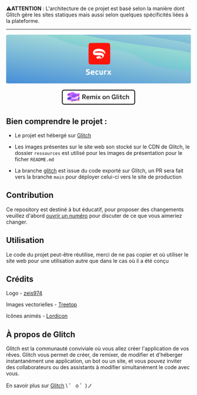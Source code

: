 <p>⚠️<strong>ATTENTION</strong> : L'architecture de ce projet est basé selon la manière dont Glitch gère les sites statiques mais aussi selon quelques spécificités liées à la plateforme.</p>

<hr>

<img src="ressources/banner.svg" />
<p align="center">
    <a rel="noorepener" href="https://glitch.com/edit/#!/remix/securx">
        <img width="200" src="ressources/remix-on-glitch.svg" />
    </a>
<br>

## Bien comprendre le projet :

- Le projet est hébergé sur [Glitch](https://glitch.com)

- Les images présentes sur le site web son stocké sur le CDN de Glitch, le dossier `ressources` est utilisé pour les images de présentation pour le ficher `README.md`

- La branche [glitch](https://github.com/zeis974/Securx/tree/glitch) est issue du code exporté sur Glitch, un PR sera fait vers la branche `main` pour déployer celui-ci vers le site de production

## Contribution

Ce repository est destiné à but éducatif, pour proposer des changements veuillez d'abord [ouvrir un numéro](https://github.com/zeis974/Securx/issues) pour discuter de ce que vous aimeriez changer.

## Utilisation

Le code du projet peut-être réutilise, merci de ne pas copier et où utiliser le site web pour une utilisation autre que dans le cas où il a été conçu

## Crédits

Logo - [zeis974](https://twitter.com/zeis974)

Images vectorielles - [Treetop](https://www.figma.com/@treetop)

Icônes animés - [Lordicon](https://lordicon.com)

## À propos de Glitch

Glitch est la communauté conviviale où vous allez créer l'application de vos rêves. Glitch vous permet de créer, de remixer, de modifier et d'héberger instantanément une application, un bot ou un site, et vous pouvez inviter des collaborateurs ou des assistants à modifier simultanément le code avec vous.

En savoir plus sur [Glitch](https://glitch.com) \ ゜ o ゜)ノ
